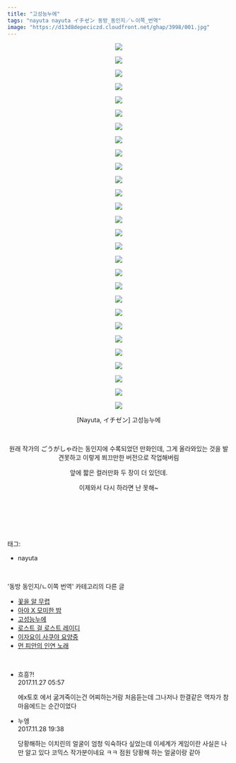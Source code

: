 ```yaml
---
title: "고성능누에"
tags: "nayuta nayuta イチゼン 동방_동인지／ㄴ이쪽_번역"
image: "https://d13d8depeciczd.cloudfront.net/ghap/3998/001.jpg"
---
```

<div class="article">
<p style="text-align: center; clear: none; float: none;"><img src="{{ site.imgserver12 }}/ghap/3998/001.jpg"/></p>
<p style="text-align: center; clear: none; float: none;"><img src="{{ site.imgserver12 }}/ghap/3998/002.jpg"/></p>
<p style="text-align: center; clear: none; float: none;"><img src="{{ site.imgserver12 }}/ghap/3998/003.jpg"/></p>
<p style="text-align: center; clear: none; float: none;"><img src="{{ site.imgserver12 }}/ghap/3998/004.jpg"/></p>
<p style="text-align: center; clear: none; float: none;"><img src="{{ site.imgserver12 }}/ghap/3998/005.jpg"/></p>
<p style="text-align: center; clear: none; float: none;"><img src="{{ site.imgserver12 }}/ghap/3998/006.jpg"/></p>
<p style="text-align: center; clear: none; float: none;"><img src="{{ site.imgserver12 }}/ghap/3998/007.jpg"/></p>
<p style="text-align: center; clear: none; float: none;"><img src="{{ site.imgserver12 }}/ghap/3998/008.jpg"/></p>
<p style="text-align: center; clear: none; float: none;"><img src="{{ site.imgserver12 }}/ghap/3998/009.jpg"/></p>
<p style="text-align: center; clear: none; float: none;"><img src="{{ site.imgserver12 }}/ghap/3998/010.jpg"/></p>
<p style="text-align: center; clear: none; float: none;"><img src="{{ site.imgserver12 }}/ghap/3998/011.jpg"/></p>
<p style="text-align: center; clear: none; float: none;"><img src="{{ site.imgserver12 }}/ghap/3998/012.jpg"/></p>
<p style="text-align: center; clear: none; float: none;"><img src="{{ site.imgserver12 }}/ghap/3998/013.jpg"/></p>
<p style="text-align: center; clear: none; float: none;"><img src="{{ site.imgserver12 }}/ghap/3998/014.jpg"/></p>
<p style="text-align: center; clear: none; float: none;"><img src="{{ site.imgserver12 }}/ghap/3998/015.jpg"/></p>
<p style="text-align: center; clear: none; float: none;"><img src="{{ site.imgserver12 }}/ghap/3998/016.jpg"/></p>
<p style="text-align: center; clear: none; float: none;"><img src="{{ site.imgserver12 }}/ghap/3998/017.jpg"/></p>
<p style="text-align: center; clear: none; float: none;"><img src="{{ site.imgserver12 }}/ghap/3998/018.jpg"/></p>
<p style="text-align: center; clear: none; float: none;"><img src="{{ site.imgserver12 }}/ghap/3998/019.jpg"/></p>
<p style="text-align: center; clear: none; float: none;"><img src="{{ site.imgserver12 }}/ghap/3998/020.jpg"/></p>
<p style="text-align: center; clear: none; float: none;"><img src="{{ site.imgserver12 }}/ghap/3998/021.jpg"/></p>
<p style="text-align: center; clear: none; float: none;"><img src="{{ site.imgserver12 }}/ghap/3998/022.jpg"/></p>
<p style="text-align: center; clear: none; float: none;"><img src="{{ site.imgserver12 }}/ghap/3998/023.jpg"/></p>
<p style="text-align: center; clear: none; float: none;"><img src="{{ site.imgserver12 }}/ghap/3998/024.jpg"/></p>
<p style="text-align: center; clear: none; float: none;"><img src="{{ site.imgserver12 }}/ghap/3998/025.jpg"/></p>
<p style="text-align: center; clear: none; float: none;"><img src="{{ site.imgserver12 }}/ghap/3998/026.jpg"/></p>
<p style="text-align: center; clear: none; float: none;"><img src="{{ site.imgserver12 }}/ghap/3998/027.jpg"/></p>
<p style="text-align: center; clear: none; float: none;"><img src="{{ site.imgserver12 }}/ghap/3998/028.jpg"/></p>
<p style="text-align: center; clear: none; float: none;">[Nayuta, イチゼン] 고성능누에</p>
<p style="text-align: center; clear: none; float: none;"><br/></p>
<p style="text-align: center; clear: none; float: none;">원래 작가의 ごうがしゃ라는 동인지에 수록되었던 만화인데, 그게 올라와있는 것을 발견못하고 이렇게 쬐끄만한 버전으로 작업해버림</p>
<p style="text-align: center; clear: none; float: none;">앞에 짧은 컬러만화 두 장이 더 있던데.</p>
<p style="text-align: center; clear: none; float: none;">이제와서 다시 하라면 난 못해~</p>
<p><br/></p>
<p><br/></p>
</div><br/>
<div class="tagTrail">
<p>태그: </p>
<ul>
<li>nayuta</li>
</ul>
</div><br/>
<div class="another">
<p>'동방 동인지/ㄴ이쪽 번역' 카테고리의 다른 글</p>
<ul>
<li><a href="/ghap_4032">꽃을 알 무렵</a></li>
<li><a href="/ghap_4026">아야 X 모미한 밤</a></li>
<li><a href="/ghap_3998">고성능누에</a></li>
<li><a href="/ghap_3958">로스트 걸 로스트 레이디</a></li>
<li><a href="/ghap_3951">이자요이 사쿠야 요양중</a></li>
<li><a href="/ghap_3939">먼 피안의 인연 노래</a></li>
</ul>
</div><br/>
<div class="cb_module cb_fluid">
<div class="cb_wrt cb_profile">
<div class="comment">
<ul>
<li class="cb_thumb_off" id="comment15138169">
<div class="cb_comment_area">
<div class="cb_info_area">
<div class="cb_section">
<span class="cb_nick_name">흐흥?!</span>
</div>
<div class="cb_section">
<span class="cb_date">2017.11.27 05:57 </span>
</div>
</div>
<div class="cb_dsc_comment">
<p class="cb_dsc">
											에x토호 에서 굶겨죽이는건 어찌하는거람 처음듣는데 그나저나 한결같은 역자가 참 마음에드는 순간이었다
										</p>
</div>
</div></li>
<li class="cb_thumb_off" id="comment15140048">
<div class="cb_comment_area">
<div class="cb_info_area">
<div class="cb_section">
<span class="cb_nick_name">누엥</span>
</div>
<div class="cb_section">
<span class="cb_date">2017.11.28 19:38 </span>
</div>
</div>
<div class="cb_dsc_comment">
<p class="cb_dsc">
											당황해하는 이치린의 얼굴이 엄청 익숙하다 싶었는데 이세계가 게임이란 사실은 나만 알고 있다 코믹스 작가분이네요 ㅋㅋ 점원 당황해 하는 얼굴이랑 같아
										</p>
</div>
</div></li>
</ul>
</div>
</div><!-- commentList close -->
</div><br/>
